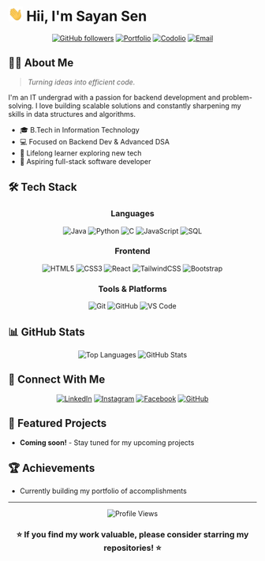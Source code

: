 # <img src="https://raw.githubusercontent.com/ABSphreak/ABSphreak/master/gifs/Hi.gif" width="30px"> Hii, I'm **Sayan Sen**

<div align="center">
  
[![GitHub followers](https://img.shields.io/github/followers/Sayan0361?label=Follow&style=for-the-badge&logo=github&logoColor=white&color=6C63FF)](https://github.com/Sayan0361)
[![Portfolio](https://img.shields.io/badge/Portfolio-Visit%20Site-12100E?style=for-the-badge&logo=vercel&logoColor=white&color=6C63FF)](https://portfolio-tawny-tau-26.vercel.app/)
[![Codolio](https://img.shields.io/badge/Codolio-View%20Profile-12100E?style=for-the-badge&logo=code&logoColor=white&color=6C63FF)](https://codolio.com/profile/Sayan0361)
[![Email](https://img.shields.io/badge/Email-Contact%20Me-D14836?style=for-the-badge&logo=gmail&logoColor=white&color=6C63FF)](mailto:sayansen0361@gmail.com)

</div>

## 👨‍💻 About Me

> *Turning ideas into efficient code.*

I'm an IT undergrad with a passion for backend development and problem-solving. I love building scalable solutions and constantly sharpening my skills in data structures and algorithms.

- 🎓 B.Tech in Information Technology  
- 💻 Focused on Backend Dev & Advanced DSA  
- 🌱 Lifelong learner exploring new tech  
- 🚀 Aspiring full-stack software developer  

## 🛠️ Tech Stack

<div align="center">

### Languages

![Java](https://img.shields.io/badge/Java-ED8B00?style=for-the-badge&logo=openjdk&logoColor=white)
![Python](https://img.shields.io/badge/Python-3776AB?style=for-the-badge&logo=python&logoColor=white)
![C](https://img.shields.io/badge/C-00599C?style=for-the-badge&logo=c&logoColor=white)
![JavaScript](https://img.shields.io/badge/JavaScript-F7DF1E?style=for-the-badge&logo=javascript&logoColor=black)
![SQL](https://img.shields.io/badge/SQL-4479A1?style=for-the-badge&logo=mysql&logoColor=white)

### Frontend

![HTML5](https://img.shields.io/badge/HTML5-E34F26?style=for-the-badge&logo=html5&logoColor=white)
![CSS3](https://img.shields.io/badge/CSS3-1572B6?style=for-the-badge&logo=css3&logoColor=white)
![React](https://img.shields.io/badge/React-20232A?style=for-the-badge&logo=react&logoColor=61DAFB)
![TailwindCSS](https://img.shields.io/badge/Tailwind_CSS-38B2AC?style=for-the-badge&logo=tailwind-css&logoColor=white)
![Bootstrap](https://img.shields.io/badge/Bootstrap-563D7C?style=for-the-badge&logo=bootstrap&logoColor=white)

### Tools & Platforms

![Git](https://img.shields.io/badge/Git-F05032?style=for-the-badge&logo=git&logoColor=white)
![GitHub](https://img.shields.io/badge/GitHub-100000?style=for-the-badge&logo=github&logoColor=white)
![VS Code](https://img.shields.io/badge/VS_Code-007ACC?style=for-the-badge&logo=visual-studio-code&logoColor=white)

</div>

## 📊 GitHub Stats

<div align="center">
  <img src="https://github-readme-stats.vercel.app/api/top-langs/?username=Sayan0361&layout=compact&theme=tokyonight&hide_border=true&title_color=6C63FF&hide=jupyter%20notebook" alt="Top Languages" height="180em" />
  <img src="https://github-readme-stats.vercel.app/api?username=Sayan0361&show_icons=true&theme=tokyonight&hide_border=true&title_color=6C63FF&icon_color=6C63FF" alt="GitHub Stats" height="180em" />
</div>

## 🤝 Connect With Me

<div align="center">
  
[![LinkedIn](https://img.shields.io/badge/LinkedIn-0077B5?style=for-the-badge&logo=linkedin&logoColor=white)](https://www.linkedin.com/in/sayan-sen-38b198255)
[![Instagram](https://img.shields.io/badge/Instagram-E4405F?style=for-the-badge&logo=instagram&logoColor=white)](https://www.instagram.com/sayan_sen007/)
[![Facebook](https://img.shields.io/badge/Facebook-1877F2?style=for-the-badge&logo=facebook&logoColor=white)](https://m.facebook.com/profile.php?id=100040647903469)
[![GitHub](https://img.shields.io/badge/GitHub-100000?style=for-the-badge&logo=github&logoColor=white)](https://github.com/Sayan0361)

</div>

## 🚀 Featured Projects

- **Coming soon!** - Stay tuned for my upcoming projects

## 🏆 Achievements

- Currently building my portfolio of accomplishments

---

<div align="center">
  <img src="https://komarev.com/ghpvc/?username=Sayan0361&style=flat-square&color=6C63FF" alt="Profile Views" />
</div>

<div align="center">

### ⭐ If you find my work valuable, please consider starring my repositories! ⭐

</div>
